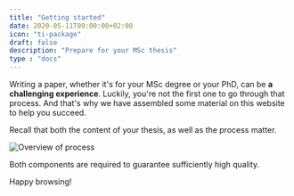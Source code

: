 ```yaml
---
title: "Getting started"
date: 2020-05-11T09:00:00+02:00
icon: "ti-package"
draft: false
description: "Prepare for your MSc thesis"
type : "docs"
---
```


Writing a paper, whether it's for your MSc degree or your PhD, can be **a challenging experience**. Luckily, you're not the first one to go through
that process. And that's why we have assembled some material on this website to help you succeed.

Recall that both the content of your thesis, as well as the process matter.

![Overview of process](/assets/overview.png)

Both components are required to guarantee sufficiently high quality.

Happy browsing!
